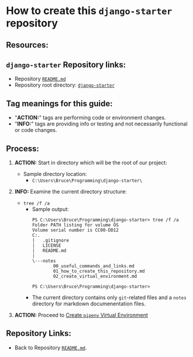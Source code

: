 # How to create this `django-starter` repository

## Resources:


## `django-starter` Repository links:
* Repository [`README.md`](../README.md)
* Repository root directory: [`django-starter`](../)

## Tag meanings for this guide:
* "**ACTION:**" tags are performing code or environment changes.
* "**INFO:**" tags are providing info or testing and not necessarily functional or code changes.


## Process:
1. **ACTION:** Start in directory which will be the root of our project:
    * Sample directory location:
        * `C:\Users\Bruce\Programming\django-starter\`

1. **INFO:** Examine the current directory structure:
    * `tree /f /a`
        * Sample output:
            ```
            PS C:\Users\Bruce\Programming\django-starter> tree /f /a
            Folder PATH listing for volume OS
            Volume serial number is CC00-DD12
            C:.
            |   .gitignore
            |   LICENSE
            |   README.md
            |
            \---notes
                    00_useful_commands_and_links.md
                    01_how_to_create_this_repository.md
                    02_create_virtual_environment.md
            
            PS C:\Users\Bruce\Programming\django-starter>
            ```
        * The current directory contains only `git`-related files and a `notes` directory for markdown documenentation files.

1. **ACTION:** Proceed to [Create `pipenv` Virtual Environment](./02_create_virtual_environment.md)


## Repository Links:
* Back to Repository [`README.md`](../README.md).
